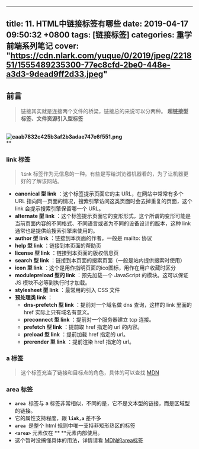 
---
title: 11. HTML中链接标签有哪些
date: 2019-04-17 09:50:32 +0800
tags: [链接标签]
categories: 重学前端系列笔记
cover: "https://cdn.nlark.com/yuque/0/2019/jpeg/221851/1555489235300-77ec8cfd-2be0-448e-a3d3-9dead9ff2d33.jpeg"
---
<a name="df368884"></a>
## 前言
> 链接其实就是连接两个文件的桥梁，链接总的来说可以分两种。 **超链接型标签、文件资源引入型标签** 

**<br />![caab7832c425b3af2b3adae747e6f551.png](https://cdn.nlark.com/yuque/0/2019/png/221851/1555469185096-fc36ed29-149e-4def-879c-850913f101b6.png#align=left&display=inline&height=1100&name=caab7832c425b3af2b3adae747e6f551.png&originHeight=1100&originWidth=702&size=89168&status=done&width=702)**<br />**

<a name="1e199231"></a>
### link 标签
> **`link`** 标签作为元信息的一种。有些是写给浏览器机器看的，为了让机器更好的了解该网站。

* **canonical 型 link** ：这个标签提示页面它的主 URL，在网站中常常有多个 URL 指向同一页面的情况，搜索引擎访问这类页面时会去掉重复的页面，这个 link 会提示搜索引擎保留哪一个 URL。
* **alternate 型 link** ：这个标签提示页面它的变形形式，这个所谓的变形可能是当前页面内容的不同格式、不同语言或者为不同的设备设计的版本，这种 link 通常也是提供给搜索引擎来使用的。
* **author 型 link** ：链接到本页面的作者，一般是 mailto: 协议
* **help 型 link** ：链接到本页面的帮助页
* **license 型 link** ：链接到本页面的版权信息页
* **search 型 link** ：链接到本页面的搜索页面（一般是站内提供搜索时使用）
* **icon 型 link** ：这个是用作指明页面的ico图标，用作在用户收藏时区分
* **modulepreload 型的 link** ：预先加载一个 JavaScript 的模块。这可以保证 JS 模块不必等到执行时才加载。
* **stylesheet 型 link** ：最常用的引入 CSS 文件
* **预处理类 link** ：
  * **dns-prefetch 型 link** ：提前对一个域名做 dns 查询，这样的 link 里面的 href 实际上只有域名有意义。
  * **preconnect 型 link** ：提前对一个服务器建立 tcp 连接。
  * **prefetch 型 link** ：提前取 href 指定的 url 的内容。
  * **preload 型 link** ：提前加载 href 指定的 url。
  * **prerender 型 link** ：提前渲染 href 指定的 url。
<a name="48e042c7"></a>
### a 标签
> 这个标签充当了链接和目标点的角色，具体的可以查找 [MDN](https://developer.mozilla.org/zh-CN/docs/Web/HTML/Element/a)

<a name="ac9eaf18"></a>
### area 标签
* **`area`**  标签与 a 标签非常相似，不同的是，它不是文本型的链接，而是区域型的链接。
* 它的属性支持程度，跟 **`link,a`** 差不多
* **`area`**  是整个 html 规则中唯一支持非矩形热区的标签
* **`<area>`** 元素仅在 **<map> **元素内部使用。
* 这个暂时没搞懂具体的用法，详情请看 [MDN的area标签](https://developer.mozilla.org/zh-CN/docs/Web/HTML/Element/area)


